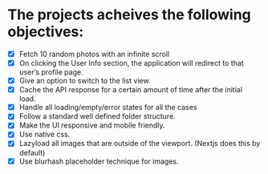 # The projects acheives the following objectives:
- [x] Fetch 10 random photos with an infinite scroll
- [x] On clicking the User Info section, the application will redirect to that
user’s profile page.
- [x] Give an option to switch to the list view.
- [x] Cache the API response for a certain amount of time after the initial load.
- [x] Handle all loading/empty/error states for all the cases
- [x] Follow a standard well defined folder structure.
- [x] Make the UI responsive and mobile friendly.
- [x] Use native css.
- [x] Lazyload all images that are outside of the viewport. (Nextjs does this by default)
- [x] Use blurhash placeholder technique for images.
